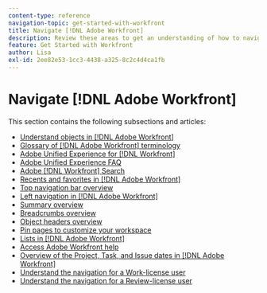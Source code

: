 ```yaml
---
content-type: reference
navigation-topic: get-started-with-workfront
title: Navigate [!DNL Adobe Workfront]
description: Review these areas to get an understanding of how to navigate Workfront.
feature: Get Started with Workfront
author: Lisa
exl-id: 2ee82e53-1cc3-4438-a325-8c2c4d4ca1fb
---
```

# Navigate [!DNL Adobe Workfront]

This section contains the following subsections and articles:

* [Understand objects in [!DNL Adobe Workfront]](../../workfront-basics/navigate-workfront/workfront-navigation/understand-objects.md)
* [Glossary of [!DNL Adobe Workfront] terminology](../../workfront-basics/navigate-workfront/workfront-navigation/workfront-terminology-glossary.md)
* [Adobe Unified Experience for [!DNL Workfront]](/help/quicksilver/workfront-basics/navigate-workfront/workfront-navigation/adobe-unified-experience.md)
* [Adobe Unified Experience FAQ](/help/quicksilver/workfront-basics/navigate-workfront/workfront-navigation/unified-experience-faq.md)
* [Adobe [!DNL Workfront] Search](../../workfront-basics/navigate-workfront/search/search.md)
* [Recents and favorites in [!DNL Adobe Workfront]](../../workfront-basics/navigate-workfront/recent-and-favorites/recent-and-favorites.md)
* [Top navigation bar overview](../../workfront-basics/the-new-workfront-experience/global-navigation-overview.md)
* [Left navigation in [!DNL Adobe Workfront]](../../workfront-basics/the-new-workfront-experience/simplified-left-navigation.md)
* [Summary overview](../../workfront-basics/the-new-workfront-experience/summary-overview.md)
* [Breadcrumbs overview](../../workfront-basics/the-new-workfront-experience/breadcrumb-overview.md)
* [Object headers overview](../../workfront-basics/the-new-workfront-experience/new-object-headers.md)
* [Pin pages to customize your workspace](../../workfront-basics/the-new-workfront-experience/pin-pages.md)
* [Lists in [!DNL Adobe Workfront]](../../workfront-basics/navigate-workfront/use-lists/lists.md)
* [Access Adobe Workfront help](../../workfront-basics/navigate-workfront/workfront-navigation/access-workfront-help.md)
* [Overview of the Project, Task, and Issue dates in [!DNL Adobe Workfront]](../../workfront-basics/navigate-workfront/workfront-navigation/definitions-pti-dates.md)
* [Understand the navigation for a Work-license user](../../workfront-basics/navigate-workfront/workfront-navigation/worker-global-navigation-bar.md)
* [Understand the navigation for a Review-license user](../../workfront-basics/navigate-workfront/workfront-navigation/reviewer-global-navigation-bar.md)

